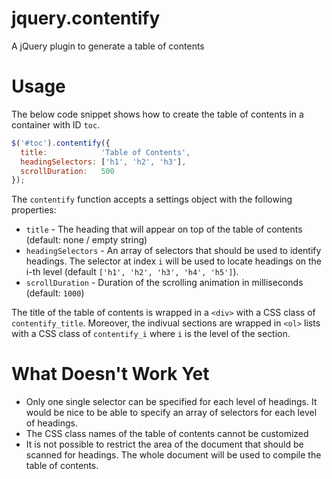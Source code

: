 jquery.contentify
=================

A jQuery plugin to generate a table of contents

# Usage

The below code snippet shows how to create the table of contents
in a container with ID `toc`.

```javascript
$('#toc').contentify({
  title:            'Table of Contents',
  headingSelectors: ['h1', 'h2', 'h3'],
  scrollDuration:   500
});
```

The `contentify` function accepts a settings object with the following
properties:

* `title` - The heading that will appear on top of the table of contents
(default: none / empty string)
* `headingSelectors` - An array of selectors that should be used to
identify headings. The selector at index `i` will be used to locate
headings on the i-th level (default `['h1', 'h2', 'h3', 'h4', 'h5']`).
* `scrollDuration` - Duration of the scrolling animation in
milliseconds (default: `1000`)

The title of the table of contents is wrapped in a `<div>` with a CSS
class of `contentify_title`. Moreover, the indivual sections are wrapped
in `<ol>` lists with a CSS class of `contentify_i` where `i` is the
level of the section.

# What Doesn't Work Yet

* Only one single selector can be specified for each level of headings.
It would be nice to be able to specify an array of selectors for each
level of headings.
* The CSS class names of the table of contents cannot be customized
* It is not possible to restrict the area of the document that should
be scanned for headings. The whole document will be used to compile
the table of contents.
